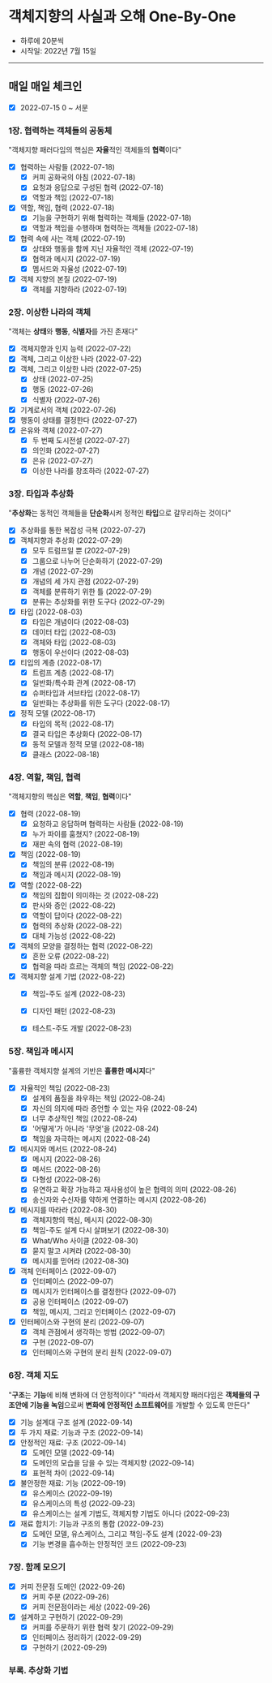 # 객체지향의 사실과 오해 One-By-One
* 하루에 20분씩
* 시작일: 2022년 7월 15일
---
## 매일 매일 체크인
- [x] 2022-07-15 0 ~ 서문

### 1장. 협력하는 객체들의 공동체
"객체지향 패러다임의 핵심은 **자율**적인 객체들의 **협력**이다"
- [x] 협력하는 사람들 (2022-07-18)
  - [x] 커피 공화국의 아침 (2022-07-18)
  - [x] 요청과 응답으로 구성된 협력 (2022-07-18)
  - [x] 역할과 책임 (2022-07-18)
- [x] 역할, 책임, 협력 (2022-07-18)
  - [x] 기능을 구현하기 위해 협력하는 객체들 (2022-07-18)
  - [x] 역할과 책임을 수행하며 협력하는 객체들 (2022-07-18)
- [x] 협력 속에 사는 객체 (2022-07-19)
  - [x] 상태와 행동을 함께 지닌 자율적인 객체 (2022-07-19)
  - [x] 협력과 메시지 (2022-07-19)
  - [x] 멤서드와 자율성 (2022-07-19)
- [x] 객체 지향의 본질 (2022-07-19)
  - [x] 객체를 지향하라 (2022-07-19)

### 2장. 이상한 나라의 객체
"객체는 **상태**와 **행동**, **식별자**를 가진 존재다"
- [x] 객체지향과 인지 능력 (2022-07-22)
- [x] 객체, 그리고 이상한 나라 (2022-07-22)
- [x] 객체, 그리고 이상한 나라 (2022-07-25)
  - [x] 상태 (2022-07-25)
  - [x] 행동 (2022-07-26)
  - [x] 식별자 (2022-07-26)
- [x] 기계로서의 객체 (2022-07-26)
- [x] 행동이 상태를 결정한다 (2022-07-27)
- [x] 은유와 객체 (2022-07-27)
  - [x] 두 번째 도시전설 (2022-07-27)
  - [x] 의인화 (2022-07-27)
  - [x] 은유 (2022-07-27)
  - [x] 이상한 나라를 창조하라 (2022-07-27)

### 3장. 타입과 추상화
"**추상화**는 동적인 객체들을 **단순화**시켜 정적인 **타입**으로 갈무리하는 것이다"
- [x] 추상화를 통한 복잡성 극복 (2022-07-27)
- [x] 객체지향과 추상화 (2022-07-29)
  - [x] 모두 트럼프일 뿐 (2022-07-29)
  - [x] 그룹으로 나누어 단순화하기 (2022-07-29)
  - [x] 개념 (2022-07-29)
  - [x] 개념의 세 가지 관점 (2022-07-29)
  - [x] 객체를 분류하기 위한 틀 (2022-07-29)
  - [x] 분류는 추상화를 위한 도구다 (2022-07-29)
- [x] 타입 (2022-08-03)
  - [x] 타입은 개념이다 (2022-08-03)
  - [x] 데이터 타입 (2022-08-03)
  - [x] 객체와 타입 (2022-08-03)
  - [x] 행동이 우선이다 (2022-08-03)
- [x] 티입의 계층 (2022-08-17)
  - [x] 트럼프 계층 (2022-08-17)
  - [x] 일반화/특수화 관계 (2022-08-17)
  - [x] 슈퍼타입과 서브타입 (2022-08-17)
  - [x] 일반화는 추상화를 위한 도구다 (2022-08-17)
- [x] 정적 모델 (2022-08-17)
  - [x] 타입의 목적 (2022-08-17)
  - [x] 결국 타입은 추상화다 (2022-08-17)
  - [x] 동적 모델과 정적 모델 (2022-08-18)
  - [x] 클래스 (2022-08-18)

### 4장. 역할, 책임, 협력
"객체지향의 핵심은 **역할**, **책임**, **협력**이다"
- [x] 협력 (2022-08-19)
  - [x] 요청하고 응답하며 협력하는 사람들 (2022-08-19)
  - [x] 누가 파이를 훔쳤지? (2022-08-19)
  - [x] 재판 속의 협력 (2022-08-19)
- [x] 책임 (2022-08-19)
  - [x] 책임의 분류 (2022-08-19)
  - [x] 책임과 메시지 (2022-08-19)
- [x] 역할 (2022-08-22)
  - [x] 책임의 집합이 의미하는 것 (2022-08-22)
  - [x] 판사와 증인 (2022-08-22)
  - [x] 역할이 답이다 (2022-08-22)
  - [x] 협력의 추상화 (2022-08-22)
  - [x] 대체 가능성 (2022-08-22)
- [x] 객체의 모양을 결정하는 협력 (2022-08-22)
  - [x] 흔한 오류 (2022-08-22)
  - [x] 협력을 따라 흐르는 객체의 책임 (2022-08-22)
- [x] 객체지향 설계 기법 (2022-08-22)
  - [x] 책임-주도 설계 (2022-08-23)
  - [x] 디자인 패턴 (2022-08-23)
  - [x] 테스트-주도 개발 (2022-08-23)


### 5장. 책임과 메시지
"훌륭한 객체지향 설계의 기반은 **흘륭한 메시지**다"
- [x] 자율적인 책임 (2022-08-23)
  - [x] 설계의 품질을 좌우하는 책임 (2022-08-24)
  - [x] 자신의 의지에 따라 증언할 수 있는 자유 (2022-08-24)
  - [x] 너무 추상적인 책임 (2022-08-24)
  - [x] '어떻게'가 아니라 '무엇'을 (2022-08-24)
  - [x] 책임을 자극하는 메시지 (2022-08-24)
- [x] 메시지와 메서드 (2022-08-24)
  - [x] 메시지 (2022-08-26)
  - [x] 메서드 (2022-08-26)
  - [x] 다형성 (2022-08-26)
  - [x] 유연하고 확장 가능하고 재사용성이 높은 협력의 의미 (2022-08-26)
  - [x] 송신자와 수신자를 약하게 연결하는 메시지 (2022-08-26)
- [x] 메시지를 따라라 (2022-08-30)
  - [x] 객체지향의 핵심, 메시지 (2022-08-30)
  - [x] 책임-주도 설계 다시 살펴보기 (2022-08-30)
  - [x] What/Who 사이클 (2022-08-30)
  - [x] 묻지 말고 시켜라 (2022-08-30)
  - [x] 메시지를 믿어라 (2022-08-30)
- [x] 객체 인터페이스 (2022-09-07)
  - [x] 인터페이스 (2022-09-07)
  - [x] 메시지가 인터페이스를 결정한다 (2022-09-07)
  - [x] 공용 인터페이스 (2022-09-07)
  - [x] 책임, 메시지, 그리고 인터페이스 (2022-09-07)
- [x] 인터페이스와 구현의 분리 (2022-09-07)
  - [x] 객체 관점에서 생각하는 방법 (2022-09-07)
  - [x] 구현 (2022-09-07)
  - [x] 인터페이스와 구현의 분리 원칙 (2022-09-07)

### 6장. 객체 지도
"**구조**는 **기능**에 비해 변화에 더 안정적이다"
"따라서 객체지향 패러다임은 **객체들의 구조안에 기능을 녹임**으로써 **변화에 안정적인 소프트웨어**를 개발할 수 있도록 만든다"
- [x] 기능 설계대 구조 설계 (2022-09-14)
- [x] 두 가지 재료: 기능과 구조 (2022-09-14)
- [x] 안정적인 재료: 구조 (2022-09-14)
  - [x] 도메인 모델 (2022-09-14)
  - [x] 도메인의 모습을 담을 수 있는 객체지향 (2022-09-14)
  - [x] 표현적 차이 (2022-09-14) 
- [x] 불안정한 재료: 기능 (2022-09-19)
  - [x] 유스케이스 (2022-09-19)
  - [x] 유스케이스의 특성 (2022-09-23)
  - [x] 유스케이스는 설계 기법도, 객체지향 기법도 아니다 (2022-09-23)
- [x] 재료 합치기: 기능과 구조의 통합 (2022-09-23)
  - [x] 도메인 모델, 유스케이스, 그리고 책임-주도 설계 (2022-09-23)
  - [x] 기능 변경을 흡수하는 안정적인 코드 (2022-09-23)

### 7장. 함께 모으기
- [x] 커피 전문점 도메인 (2022-09-26)
  - [x] 커피 주문 (2022-09-26)
  - [x] 커피 전문점이라는 세상 (2022-09-26) 
- [x] 설계하고 구현하기 (2022-09-29)
  - [x] 커피를 주문하기 위한 협력 찾기 (2022-09-29)
  - [x] 인터페이스 정리하기 (2022-09-29)
  - [x] 구현하기 (2022-09-29) 

### 부록. 추상화 기법
